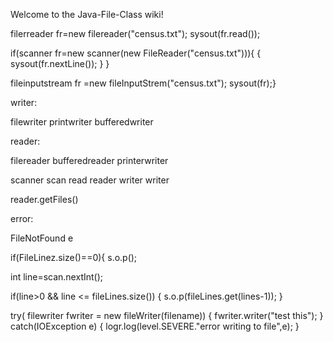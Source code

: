 Welcome to the Java-File-Class wiki!


filerreader fr=new filereader("census.txt");
sysout(fr.read());

if(scanner fr=new scanner(new FileReader("census.txt"))){
{
sysout(fr.nextLine());
}
}

fileinputstream fr =new fileInputStrem("census.txt");
sysout(fr);}


writer:

filewriter 
printwriter
bufferedwriter

reader:

filereader
bufferedreader
printerwriter


scanner scan
read reader
writer writer

reader.getFiles()


error:

FileNotFound e

if(FileLinez.size()==0){
s.o.p();

int line=scan.nextInt();

if(line>0 && line <= fileLines.size())
{
s.o.p(fileLines.get(lines-1));
}


try( filewriter fwriter = new fileWriter(filename))
{
fwriter.writer("test this");
}
catch(IOException e)
{
logr.log(level.SEVERE."error writing to file",e);
}













